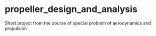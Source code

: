 # propeller_design_and_analysis
Short project from the course of special problem of aerodynamics and propulsion
